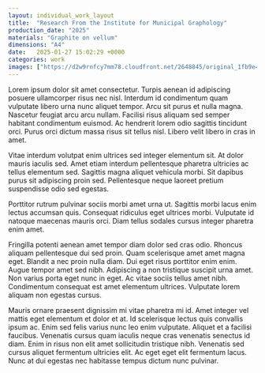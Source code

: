 ```yaml
---
layout: individual_work_layout
title:  "Research From the Institute for Municipal Graphology"
production_date: "2025"
materials: "Graphite on vellum"
dimensions: "A4"
date:   2025-01-27 15:02:29 +0000
categories: work
images: ["https://d2w9rnfcy7mm78.cloudfront.net/2648845/original_1fb9e4850eca022786d0c1a2a51170b8.jpg?1536075369?bc=1", "https://d2w9rnfcy7mm78.cloudfront.net/2648727/original_6b2610c48907ac42bc3f96fc73779ad9.jpg?1536074051?bc=1"]
---
```

Lorem ipsum dolor sit amet consectetur. Turpis aenean id adipiscing posuere ullamcorper risus nec nisl. Interdum id condimentum quam vulputate libero urna nunc aliquet tempor. Arcu sit purus et nulla magna. Nascetur feugiat arcu arcu nullam. Facilisi risus aliquam sed semper habitant condimentum euismod. Ac hendrerit lorem odio sagittis tincidunt orci. Purus orci dictum massa risus sit tellus nisl. Libero velit libero in cras in amet.

Vitae interdum volutpat enim ultrices sed integer elementum sit. At dolor mauris iaculis sed. Amet etiam interdum pellentesque pharetra ultricies ac tellus elementum sed. Sagittis magna aliquet vehicula morbi. Sit dapibus purus sit adipiscing proin sed. Pellentesque neque laoreet pretium suspendisse odio sed egestas.

Porttitor rutrum pulvinar sociis morbi amet urna ut. Sagittis morbi lacus enim lectus accumsan quis. Consequat ridiculus eget ultrices morbi. Vulputate id natoque maecenas mauris orci. Diam tellus sodales cursus integer pharetra enim amet.

Fringilla potenti aenean amet tempor diam dolor sed cras odio. Rhoncus aliquam pellentesque dui sed proin. Quam scelerisque amet amet magna eget. Blandit a nec proin nulla diam. Dui eget risus porttitor enim enim. Augue tempor amet sed nibh. Adipiscing a non tristique suscipit urna amet. Non varius porta eget nunc in eget. Ac vitae sociis tellus amet nibh. Condimentum consequat est amet elementum ultrices. Vulputate lorem aliquam non egestas cursus.

Mauris ornare praesent dignissim mi vitae pharetra mi id. Amet integer vel mattis eget elementum et dolor et at. Id scelerisque lectus quis convallis ipsum ac. Enim sed felis varius nunc leo enim vulputate. Aliquet et a facilisi faucibus. Venenatis cursus quam iaculis neque cras venenatis senectus id diam. Enim in risus non elit amet sollicitudin tristique nibh. Venenatis sed cursus aliquet fermentum ultricies elit. Ac eget eget elit fermentum lacus. Nunc at dui egestas nec habitasse tempus dictum nunc pulvinar.